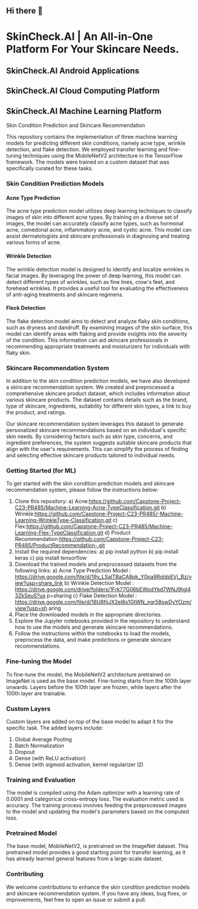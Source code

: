 ## Hi there 👋

# SkinCheck.AI | An All-in-One Platform For Your Skincare Needs. 


## SkinCheck.AI Android Applications


## SkinCheck.AI Cloud Computing Platform


## SkinCheck.AI Machine Learning Platform

Skin Condition Prediction and Skincare Recommendation

This repository contains the implementation of three machine learning models for predicting
different skin conditions, namely acne type, wrinkle detection, and flake detection. We
employed transfer learning and fine-tuning techniques using the MobileNetV2 architecture in
the TensorFlow framework. The models were trained on a custom dataset that was specifically
curated for these tasks.

### Skin Condition Prediction Models

#### Acne Type Prediction

The acne type prediction model utilizes deep learning techniques to classify images of skin
into different acne types. By training on a diverse set of images, the model can accurately
classify acne types, such as hormonal acne, comedonal acne, inflammatory acne, and cystic
acne. This model can assist dermatologists and skincare professionals in diagnosing and
treating various forms of acne.

#### Wrinkle Detection

The wrinkle detection model is designed to identify and localize wrinkles in facial images. By
leveraging the power of deep learning, this model can detect different types of wrinkles, such
as fine lines, crow's feet, and forehead wrinkles. It provides a useful tool for evaluating the
effectiveness of anti-aging treatments and skincare regimens.

#### Fleck Detection

The flake detection model aims to detect and analyze flaky skin conditions, such as dryness
and dandruff. By examining images of the skin surface, this model can identify areas with
flaking and provide insights into the severity of the condition. This information can aid skincare
professionals in recommending appropriate treatments and moisturizers for individuals with
flaky skin.

### Skincare Recommendation System

In addition to the skin condition prediction models, we have also developed a skincare
recommendation system. We created and preprocessed a comprehensive skincare product
dataset, which includes information about various skincare products. The dataset contains
details such as the brand, type of skincare, ingredients, suitability for different skin types, a
link to buy the product, and ratings.

Our skincare recommendation system leverages this dataset to generate personalized
skincare recommendations based on an individual's specific skin needs. By considering
factors such as skin type, concerns, and ingredient preferences, the system suggests suitable
skincare products that align with the user's requirements. This can simplify the process of
finding and selecting effective skincare products tailored to individual needs.

### Getting Started (for ML)

To get started with the skin condition prediction models and skincare recommendation system,
please follow the instructions below:
1. Clone this repository: 
    a) Acne:https://github.com/Capstone-Project-C23-PR485/Machine-Learning-Acne-TypeClassification.git
    b) Wrinkle:https://github.com/Capstone-Project-C23-PR485/-Machine-Learning-WrinkleType-Classification.git
    c) Flex:https://github.com/Capstone-Project-C23-PR485/Machine-Learning-Flex-TypeClassification.git
    d) Product Recommendation:https://github.com/Capstone-Project-C23-PR485/ProductRecommendation-.git
2. Install the required dependencies:
    a) pip install python
    b) pip install keras
    c) pip install tensorflow
3. Download the trained models and preprocessed datasets from the following links:
    a) Acne Type Prediction Model : https://drive.google.com/file/d/19y_LSalTBaCA8pk_Y0pa9RqldsEVj_Bz/view?usp=share_link
    b) Wrinkle Detection Model : https://drive.google.com/drive/folders/1Frk77G06bEWpdYkd7WNJ9tgl43ZkSeuS?us p=sharing
    c) Flake Detection Model : https://drive.google.com/file/d/18U8fijJX2el8s1GtWN_ngr58swDyYOzm/view?usp=sh aring
4. Place the downloaded models in the appropriate directories.
5. Explore the Jupyter notebooks provided in the repository to understand how to use the models and generate skincare recommendations.
6. Follow the instructions within the notebooks to load the models, preprocess the data, and make predictions or generate skincare recommendations.

### Fine-tuning the Model

To fine-tune the model, the MobileNetV2 architecture pretrained on ImageNet is used as the
base model. Fine-tuning starts from the 100th layer onwards. Layers before the 100th layer
are frozen, while layers after the 100th layer are trainable.

### Custom Layers
Custom layers are added on top of the base model to adapt it for the specific task. The added layers include:

1. Global Average Pooling
2. Batch Normalization
3. Dropout
4. Dense (with ReLU activation)
5. Dense (with sigmoid activation, kernel regularizer l2)

### Training and Evaluation

The model is compiled using the Adam optimizer with a learning rate of 0.0001 and categorical
cross-entropy loss. The evaluation metric used is accuracy. The training process involves
feeding the preprocessed images to the model and updating the model's parameters based
on the computed loss.

### Pretrained Model

The base model, MobileNetV2, is pretrained on the ImageNet dataset. This pretrained model
provides a good starting point for transfer learning, as it has already learned general features
from a large-scale dataset.

### Contributing

We welcome contributions to enhance the skin condition prediction models and skincare
recommendation system. If you have any ideas, bug fixes, or improvements, feel free to open
an issue or submit a pull.
